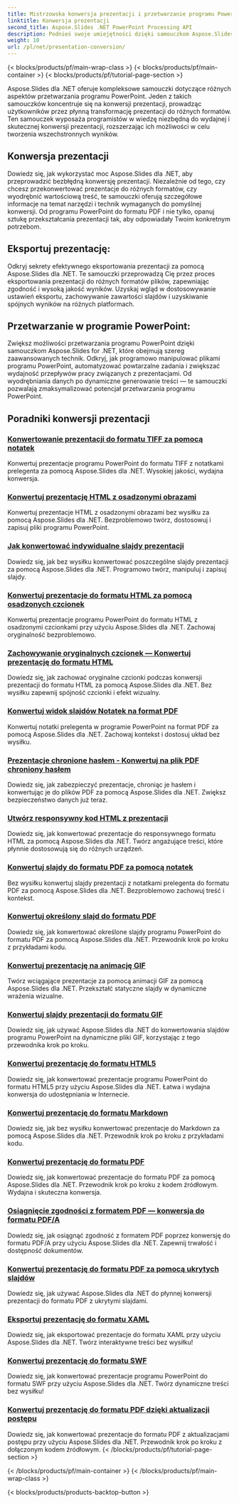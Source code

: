 ```yaml
---
title: Mistrzowska konwersja prezentacji i przetwarzanie programu PowerPoint
linktitle: Konwersja prezentacji
second_title: Aspose.Slides .NET PowerPoint Processing API
description: Podnieś swoje umiejętności dzięki samouczkom Aspose.Slides for .NET. Dowiedz się krok po kroku o konwersji prezentacji i przetwarzaniu w programie PowerPoint. Zmień swój przepływ pracy już dziś!
weight: 10
url: /pl/net/presentation-conversion/
---
```


{< blocks/products/pf/main-wrap-class >}
{< blocks/products/pf/main-container >}
{< blocks/products/pf/tutorial-page-section >}


Aspose.Slides dla .NET oferuje kompleksowe samouczki dotyczące różnych aspektów przetwarzania programu PowerPoint. Jeden z takich samouczków koncentruje się na konwersji prezentacji, prowadząc użytkowników przez płynną transformację prezentacji do różnych formatów. Ten samouczek wyposaża programistów w wiedzę niezbędną do wydajnej i skutecznej konwersji prezentacji, rozszerzając ich możliwości w celu tworzenia wszechstronnych wyników.

## Konwersja prezentacji 

Dowiedz się, jak wykorzystać moc Aspose.Slides dla .NET, aby przeprowadzić bezbłędną konwersję prezentacji. Niezależnie od tego, czy chcesz przekonwertować prezentacje do różnych formatów, czy wyodrębnić wartościową treść, te samouczki oferują szczegółowe informacje na temat narzędzi i technik wymaganych do pomyślnej konwersji. Od programu PowerPoint do formatu PDF i nie tylko, opanuj sztukę przekształcania prezentacji tak, aby odpowiadały Twoim konkretnym potrzebom.

## Eksportuj prezentację: 
Odkryj sekrety efektywnego eksportowania prezentacji za pomocą Aspose.Slides dla .NET. Te samouczki przeprowadzą Cię przez proces eksportowania prezentacji do różnych formatów plików, zapewniając zgodność i wysoką jakość wyników. Uzyskaj wgląd w dostosowywanie ustawień eksportu, zachowywanie zawartości slajdów i uzyskiwanie spójnych wyników na różnych platformach.

## Przetwarzanie w programie PowerPoint: 
Zwiększ możliwości przetwarzania programu PowerPoint dzięki samouczkom Aspose.Slides for .NET, które obejmują szereg zaawansowanych technik. Odkryj, jak programowo manipulować plikami programu PowerPoint, automatyzować powtarzalne zadania i zwiększać wydajność przepływów pracy związanych z prezentacjami. Od wyodrębniania danych po dynamiczne generowanie treści — te samouczki pozwalają zmaksymalizować potencjał przetwarzania programu PowerPoint.


## Poradniki konwersji prezentacji
### [Konwertowanie prezentacji do formatu TIFF za pomocą notatek](./converting-presentations-to-tiff-format-with-notes/)
Konwertuj prezentacje programu PowerPoint do formatu TIFF z notatkami prelegenta za pomocą Aspose.Slides dla .NET. Wysokiej jakości, wydajna konwersja.
### [Konwertuj prezentację HTML z osadzonymi obrazami](./convert-html-presentation-with-embedded-images/)
Konwertuj prezentacje HTML z osadzonymi obrazami bez wysiłku za pomocą Aspose.Slides dla .NET. Bezproblemowo twórz, dostosowuj i zapisuj pliki programu PowerPoint.
### [Jak konwertować indywidualne slajdy prezentacji](./how-to-convert-individual-presentation-slides/)
Dowiedz się, jak bez wysiłku konwertować poszczególne slajdy prezentacji za pomocą Aspose.Slides dla .NET. Programowo twórz, manipuluj i zapisuj slajdy.
### [Konwertuj prezentacje do formatu HTML za pomocą osadzonych czcionek](./convert-presentations-to-html-with-embedded-fonts/)
Konwertuj prezentacje programu PowerPoint do formatu HTML z osadzonymi czcionkami przy użyciu Aspose.Slides dla .NET. Zachowaj oryginalność bezproblemowo.
### [Zachowywanie oryginalnych czcionek — Konwertuj prezentację do formatu HTML](./preserving-original-fonts-convert-presentation-to-html/)
Dowiedz się, jak zachować oryginalne czcionki podczas konwersji prezentacji do formatu HTML za pomocą Aspose.Slides dla .NET. Bez wysiłku zapewnij spójność czcionki i efekt wizualny.
### [Konwertuj widok slajdów Notatek na format PDF](./convert-notes-slide-view-to-pdf-format/)
Konwertuj notatki prelegenta w programie PowerPoint na format PDF za pomocą Aspose.Slides dla .NET. Zachowaj kontekst i dostosuj układ bez wysiłku.
### [Prezentacje chronione hasłem - Konwertuj na plik PDF chroniony hasłem](./password-protect-presentations-convert-to-password-protected-pdf/)
Dowiedz się, jak zabezpieczyć prezentacje, chroniąc je hasłem i konwertując je do plików PDF za pomocą Aspose.Slides dla .NET. Zwiększ bezpieczeństwo danych już teraz.
### [Utwórz responsywny kod HTML z prezentacji](./create-responsive-html-from-presentation/)
Dowiedz się, jak konwertować prezentacje do responsywnego formatu HTML za pomocą Aspose.Slides dla .NET. Twórz angażujące treści, które płynnie dostosowują się do różnych urządzeń.
### [Konwertuj slajdy do formatu PDF za pomocą notatek](./convert-slides-to-pdf-with-notes/)
Bez wysiłku konwertuj slajdy prezentacji z notatkami prelegenta do formatu PDF za pomocą Aspose.Slides dla .NET. Bezproblemowo zachowuj treść i kontekst.
### [Konwertuj określony slajd do formatu PDF](./convert-specific-slide-to-pdf-format/)
Dowiedz się, jak konwertować określone slajdy programu PowerPoint do formatu PDF za pomocą Aspose.Slides dla .NET. Przewodnik krok po kroku z przykładami kodu.
### [Konwertuj prezentację na animację GIF](./convert-presentation-to-gif-animation/)
Twórz wciągające prezentacje za pomocą animacji GIF za pomocą Aspose.Slides dla .NET. Przekształć statyczne slajdy w dynamiczne wrażenia wizualne.
### [Konwertuj slajdy prezentacji do formatu GIF](./convert-presentation-slides-to-gif-format/)
Dowiedz się, jak używać Aspose.Slides dla .NET do konwertowania slajdów programu PowerPoint na dynamiczne pliki GIF, korzystając z tego przewodnika krok po kroku.
### [Konwertuj prezentację do formatu HTML5](./convert-presentation-to-html5-format/)
Dowiedz się, jak konwertować prezentacje programu PowerPoint do formatu HTML5 przy użyciu Aspose.Slides dla .NET. Łatwa i wydajna konwersja do udostępniania w Internecie.
### [Konwertuj prezentację do formatu Markdown](./convert-presentation-to-markdown-format/)
Dowiedz się, jak bez wysiłku konwertować prezentacje do Markdown za pomocą Aspose.Slides dla .NET. Przewodnik krok po kroku z przykładami kodu.
### [Konwertuj prezentację do formatu PDF](./convert-presentation-to-pdf-format/)
Dowiedz się, jak konwertować prezentacje do formatu PDF za pomocą Aspose.Slides dla .NET. Przewodnik krok po kroku z kodem źródłowym. Wydajna i skuteczna konwersja.
### [Osiągnięcie zgodności z formatem PDF — konwersja do formatu PDF/A](./achieving-pdf-compliance-convert-to-pdf-a-format/)
Dowiedz się, jak osiągnąć zgodność z formatem PDF poprzez konwersję do formatu PDF/A przy użyciu Aspose.Slides dla .NET. Zapewnij trwałość i dostępność dokumentów.
### [Konwertuj prezentację do formatu PDF za pomocą ukrytych slajdów](./convert-presentation-to-pdf-with-hidden-slides/)
Dowiedz się, jak używać Aspose.Slides dla .NET do płynnej konwersji prezentacji do formatu PDF z ukrytymi slajdami.
### [Eksportuj prezentację do formatu XAML](./export-presentation-to-xaml-format/)
Dowiedz się, jak eksportować prezentacje do formatu XAML przy użyciu Aspose.Slides dla .NET. Twórz interaktywne treści bez wysiłku!
### [Konwertuj prezentację do formatu SWF](./convert-presentation-to-swf-format/)
Dowiedz się, jak konwertować prezentacje programu PowerPoint do formatu SWF przy użyciu Aspose.Slides dla .NET. Twórz dynamiczne treści bez wysiłku!
### [Konwertuj prezentację do formatu PDF dzięki aktualizacji postępu](./convert-presentation-to-pdf-with-progress-update/)
Dowiedz się, jak konwertować prezentacje do formatu PDF z aktualizacjami postępu przy użyciu Aspose.Slides dla .NET. Przewodnik krok po kroku z dołączonym kodem źródłowym.
{< /blocks/products/pf/tutorial-page-section >}

{< /blocks/products/pf/main-container >}
{< /blocks/products/pf/main-wrap-class >}

{< blocks/products/products-backtop-button >}
